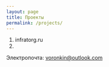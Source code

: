 ```yaml
---
layout: page
title: Проекты
permalink: /projects/
---
```

1. infratorg.ru
2. <linoline class="ru"></linoline>

Электропочта: [voronkin@outlook.com](mailto:voronkin@outlook.com)
